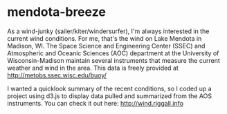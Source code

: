 mendota-breeze
==============

As a wind-junky (sailer/kiter/windersurfer), I'm always interested in the current wind conditions.
For me, that's the wind on Lake Mendota in Madison, WI.  The Space Science and Engineering Center (SSEC)
and Atmospheric and Oceanic Sciences (AOC) department at the University of Wisconsin-Madison maintain 
several instruments that measure the current weather and wind in the area.  This data is freely provided 
at http://metobs.ssec.wisc.edu/buoy/

I wanted a quicklook summary of the recent conditions, so I coded up a project using d3.js to display data pulled
and summarized from the AOS instruments.  You can check it out here: http://wind.riggall.info
